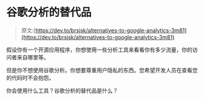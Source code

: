 # 谷歌分析的替代品

> 原文:[https://dev.to/brsjsk/alternatives-to-google-analytics-3m81](https://dev.to/brsjsk/alternatives-to-google-analytics-3m81)

假设你有一个开源应用程序，你想使用一些分析工具来看看你有多少流量，你的访问者来自哪里等。

但是你不想使用谷歌分析。你想要尊重用户隐私的东西。您希望开发人员在查看您的代码时不会抱怨。

你会使用什么工具？谷歌分析的替代品是什么？
